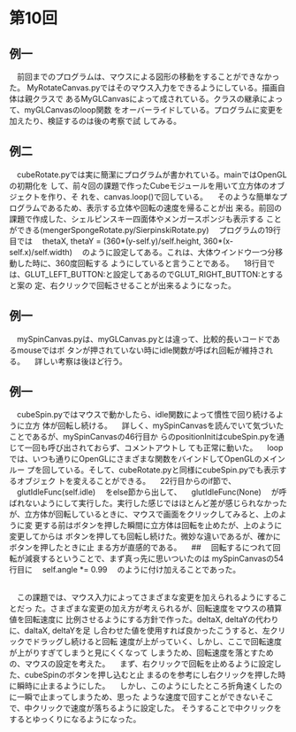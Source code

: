 # 第10回

## 例一
　前回までのプログラムは、マウスによる図形の移動をすることができなかった。
MyRotateCanvas.pyではそのマウス入力をできるようにしている。描画自体は親クラスで
あるMyGLCanvasによって成されている。クラスの継承によって、myGLCanvasのloop関数
をオーバーライドしている。プログラムに変更を加えたり、検証するのは後の考察で試
してみる。

## 例二
　cubeRotate.pyでは実に簡潔にプログラムが書かれている。mainではOpenGLの初期化を
して、前々回の課題で作ったCubeモジュールを用いて立方体のオブジェクトを作り、そ
れを、canvas.loop()で回している。
　そのような簡単なプログラムであるため、表示する立体や回転の速度を帰ることが出
来る。前回の課題で作成した、シェルピンスキー四面体やメンガースポンジも表示する
ことができる(mengerSpongeRotate.py/SierpinskiRotate.py)
　プログラムの19行目では
　thetaX, thetaY = (360*(y-self.y)/self.height, 360*(x-self.x)/self.width) 
　のように設定してある。これは、大体ウインドウ一つ分移動した時に、360度回転する
ようにしていると言うことである。
　18行目では、GLUT_LEFT_BUTTON:と設定してあるのでGLUT_RIGHT_BUTTON:とすると案の
定、右クリックで回転させることが出来るようになった。

## 例一
　mySpinCanvas.pyは、myGLCanvas.pyとは違って、比較的長いコードであるmouseではボ
タンが押されていない時にidle関数が呼ばれ回転が維持される。
　詳しい考察は後ほど行う。


## 例一
　cubeSpin.pyではマウスで動かしたら、idle関数によって慣性で回り続けるように立方
体が回転し続ける。
　詳しく、mySpinCanvasを読んでいて気づいたことであるが、mySpinCanvasの46行目か
らのpositionInitはcubeSpin.pyを通じて一回も呼び出されておらず、コメントアウトし
ても正常に動いた。
　loopでは、いつも通りにOpenGLにさまざまな関数をバインドしてOpenGLのメインルー
プを回している。そして、cubeRotate.pyと同様にcubeSpin.pyでも表示するオブジェク
トを変えることができる。
　22行目からのif節で、
　glutIdleFunc(self.idle)
　をelse節から出して、
　glutIdleFunc(None)
　が呼ばれないようにして実行した。実行した感じではほとんど差が感じられなかった
が、立方体が回転しているときに、マウスで画面をクリックしてみると、上のように変
更する前はボタンを押した瞬間に立方体は回転を止めたが、上のように変更してからは
ボタンを押しても回転し続けた。微妙な違いであるが、確かにボタンを押したときに止
まる方が直感的である。
　## 
　回転するにつれて回転が減衰するということで、まず真っ先に思いついたのは
mySpinCanvasの54行目に
　self.angle *= 0.99
　のように付け加えることであった。

##
　この課題では、マウス入力によってさまざまな変更を加えられるようにすることだっ
た。さまざまな変更の加え方が考えられるが、回転速度をマウスの積算値を回転速度に
比例させるようにする方針で作った。deltaX, deltaYの代わりに、daltaX, deltaYを足
し合わせた値を使用すれば良かったこうすると、左クリックでドラッグし続けると回転
速度が上がっていく、しかし、ここで回転速度が上がりすぎてしまうと見にくくなって
しまうため、回転速度を落とすための、マウスの設定を考えた。
　まず、右クリックで回転を止めるように設定した、cubeSpinのボタンを押し込むと止
まるのを参考にし右クリックを押した時に瞬時に止まるようにした。
　しかし、このようにしたところ折角速くしたのに一瞬で止まってしまうため、思った
ような速度で回すことができないそこで、中クリックで速度が落ちるように設定した。
そうすることで中クリックをするとゆっくりになるようになった。



